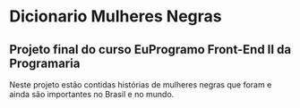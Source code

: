 # Dicionario Mulheres Negras
## Projeto final do curso EuProgramo Front-End II da Programaria

Neste projeto estão contidas histórias de mulheres negras que foram e ainda são importantes no Brasil e no mundo.

